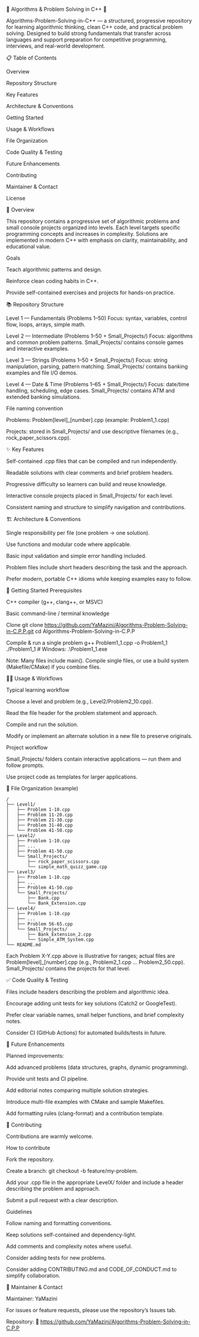 🧮 Algorithms & Problem Solving in C++ 🚀

Algorithms-Problem-Solving-in-C++ — a structured, progressive repository for learning algorithmic thinking, clean C++ code, and practical problem solving. Designed to build strong fundamentals that transfer across languages and support preparation for competitive programming, interviews, and real-world development.

📋 Table of Contents

Overview

Repository Structure

Key Features

Architecture & Conventions

Getting Started

Usage & Workflows

File Organization

Code Quality & Testing

Future Enhancements

Contributing

Maintainer & Contact

License

🎯 Overview

This repository contains a progressive set of algorithmic problems and small console projects organized into levels. Each level targets specific programming concepts and increases in complexity. Solutions are implemented in modern C++ with emphasis on clarity, maintainability, and educational value.

Goals

Teach algorithmic patterns and design.

Reinforce clean coding habits in C++.

Provide self-contained exercises and projects for hands-on practice.

📚 Repository Structure

Level 1 — Fundamentals (Problems 1–50)
Focus: syntax, variables, control flow, loops, arrays, simple math.

Level 2 — Intermediate (Problems 1–50 + Small_Projects/)
Focus: algorithms and common problem patterns.
Small_Projects/ contains console games and interactive examples.

Level 3 — Strings (Problems 1–50 + Small_Projects/)
Focus: string manipulation, parsing, pattern matching.
Small_Projects/ contains banking examples and file I/O demos.

Level 4 — Date & Time (Problems 1–65 + Small_Projects/)
Focus: date/time handling, scheduling, edge cases.
Small_Projects/ contains ATM and extended banking simulations.

File naming convention

Problems: Problem[level]_[number].cpp (example: Problem1_1.cpp)

Projects: stored in Small_Projects/ and use descriptive filenames (e.g., rock_paper_scissors.cpp).

✨ Key Features

Self-contained .cpp files that can be compiled and run independently.

Readable solutions with clear comments and brief problem headers.

Progressive difficulty so learners can build and reuse knowledge.

Interactive console projects placed in Small_Projects/ for each level.

Consistent naming and structure to simplify navigation and contributions.

🏗️ Architecture & Conventions

Single responsibility per file (one problem → one solution).

Use functions and modular code where applicable.

Basic input validation and simple error handling included.

Problem files include short headers describing the task and the approach.

Prefer modern, portable C++ idioms while keeping examples easy to follow.

🚀 Getting Started
Prerequisites

C++ compiler (g++, clang++, or MSVC)

Basic command-line / terminal knowledge

Clone
git clone https://github.com/YaMazini/Algorithms-Problem-Solving-in-C.P.P.git
cd Algorithms-Problem-Solving-in-C.P.P

Compile & run a single problem
g++ Problem1_1.cpp -o Problem1_1
./Problem1_1          # Windows: .\Problem1_1.exe


Note: Many files include main(). Compile single files, or use a build system (Makefile/CMake) if you combine files.

🧑‍💻 Usage & Workflows

Typical learning workflow

Choose a level and problem (e.g., Level2/Problem2_10.cpp).

Read the file header for the problem statement and approach.

Compile and run the solution.

Modify or implement an alternate solution in a new file to preserve originals.

Project workflow

Small_Projects/ folders contain interactive applications — run them and follow prompts.

Use project code as templates for larger applications.

📂 File Organization (example)
```text
/  
├── Level1/  
│   ├── Problem 1-10.cpp  
│   ├── Problem 11-20.cpp  
│   ├── Problem 21-30.cpp  
│   ├── Problem 31-40.cpp  
│   └── Problem 41-50.cpp  
├── Level2/  
│   ├── Problem 1-10.cpp  
│   ├── ...  
│   ├── Problem 41-50.cpp  
│   └── Small_Projects/  
│       ├── rock_paper_scissors.cpp  
│       └── simple_math_quizz_game.cpp  
├── Level3/  
│   ├── Problem 1-10.cpp  
│   ├── ...  
│   ├── Problem 41-50.cpp  
│   └── Small_Projects/  
│       ├── Bank.cpp  
│       └── Bank_Extension.cpp  
├── Level4/  
│   ├── Problem 1-10.cpp  
│   ├── ...  
│   ├── Problem 56-65.cpp  
│   └── Small_Projects/  
│       ├── Bank_Extension_2.cpp  
│       └── Simple_ATM_System.cpp  
└── README.md  
```


Each Problem X-Y.cpp above is illustrative for ranges; actual files are Problem[level]_[number].cpp (e.g., Problem2_1.cpp ... Problem2_50.cpp). Small_Projects/ contains the projects for that level.

✅ Code Quality & Testing

Files include headers describing the problem and algorithmic idea.

Encourage adding unit tests for key solutions (Catch2 or GoogleTest).

Prefer clear variable names, small helper functions, and brief complexity notes.

Consider CI (GitHub Actions) for automated builds/tests in future.

🔮 Future Enhancements

Planned improvements:

Add advanced problems (data structures, graphs, dynamic programming).

Provide unit tests and CI pipeline.

Add editorial notes comparing multiple solution strategies.

Introduce multi-file examples with CMake and sample Makefiles.

Add formatting rules (clang-format) and a contribution template.

🤝 Contributing

Contributions are warmly welcome.

How to contribute

Fork the repository.

Create a branch: git checkout -b feature/my-problem.

Add your .cpp file in the appropriate LevelX/ folder and include a header describing the problem and approach.

Submit a pull request with a clear description.

Guidelines

Follow naming and formatting conventions.

Keep solutions self-contained and dependency-light.

Add comments and complexity notes where useful.

Consider adding tests for new problems.

Consider adding CONTRIBUTING.md and CODE_OF_CONDUCT.md to simplify collaboration.

🏅 Maintainer & Contact

Maintainer: YaMazini

For issues or feature requests, please use the repository’s Issues tab.

Repository:
🔗 https://github.com/YaMazini/Algorithms-Problem-Solving-in-C.P.P
